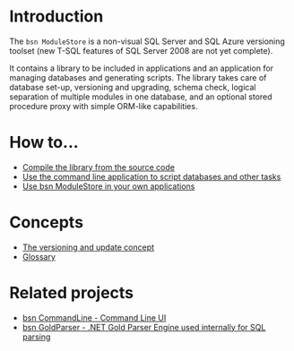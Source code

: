 # Introduction #
The `bsn ModuleStore` is a non-visual SQL Server and SQL Azure versioning toolset (new T-SQL features of SQL Server 2008 are not yet complete).

It contains a library to be included in applications and an application for managing databases and generating scripts. The library takes care of database set-up, versioning and upgrading, schema check, logical separation of multiple modules in one database, and an optional stored procedure proxy with simple ORM-like capabilities.

# How to... #

  * [Compile the library from the source code](CompileTheLibrary.md)
  * [Use the command line application to script databases and other tasks](CommandLineApplication.md)
  * [Use bsn ModuleStore in your own applications](IntegratingModuleStore.md)

# Concepts #

  * [The versioning and update concept](VersioningConcept.md)
  * [Glossary](Glossary.md)

# Related projects #

  * [bsn CommandLine - Command Line UI](http://code.google.com/p/bsn-commandline/)
  * [bsn GoldParser - .NET Gold Parser Engine used internally for SQL parsing](http://code.google.com/p/bsn-goldparser/)